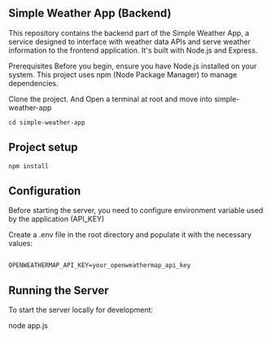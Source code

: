 ## Simple Weather App (Backend)
This repository contains the backend part of the Simple Weather App, a service designed to interface with weather data APIs and serve weather information to the frontend application. It's built with Node.js and Express.

Prerequisites
Before you begin, ensure you have Node.js installed on your system. This project uses npm (Node Package Manager) to manage dependencies.

Clone the project. And Open a terminal at root and move into simple-weather-app

```
cd simple-weather-app
```

## Project setup
```
npm install
```

## Configuration

Before starting the server, you need to configure environment variable used by the application (API_KEY)

Create a .env file in the root directory and populate it with the necessary values:

```

OPENWEATHERMAP_API_KEY=your_openweathermap_api_key
```

## Running the Server

To start the server locally for development:

node app.js



